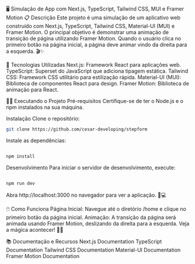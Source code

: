 🖥️ Simulação de App com Next.js, TypeScript, Tailwind CSS, MUI e Framer Motion
📋 Descrição
Este projeto é uma simulação de um aplicativo web construído com Next.js, TypeScript, Tailwind CSS, Material-UI (MUI) e Framer Motion. O principal objetivo é demonstrar uma animação de transição de página utilizando Framer Motion. Quando o usuário clica no primeiro botão na página inicial, a página deve animar vindo da direita para a esquerda. 🎬✨

🚀 Tecnologias Utilizadas
Next.js: Framework React para aplicações web.
TypeScript: Superset do JavaScript que adiciona tipagem estática.
Tailwind CSS: Framework CSS utilitário para estilização rápida.
Material-UI (MUI): Biblioteca de componentes React para design.
Framer Motion: Biblioteca de animação para React.


🏃‍♂️ Executando o Projeto
Pré-requisitos
Certifique-se de ter o Node.js e o npm instalados na sua máquina.

Instalação
Clone o repositório:

```bash
git clone https://github.com/cesar-developing/stepform
```
Instale as dependências:

```bash

npm install
```
Desenvolvimento
Para iniciar o servidor de desenvolvimento, execute:
```bash

npm run dev
```
Abra http://localhost:3000 no navegador para ver a aplicação. 📱💻

🖱️ Como Funciona
Página Inicial: Navegue até o diretório /home e clique no primeiro botão da página inicial.
Animação: A transição da página será animada usando Framer Motion, deslizando da direita para a esquerda. Veja a mágica acontecer! 🎩✨

📚 Documentação e Recursos
Next.js Documentation
TypeScript Documentation
Tailwind CSS Documentation
Material-UI Documentation
Framer Motion Documentation
